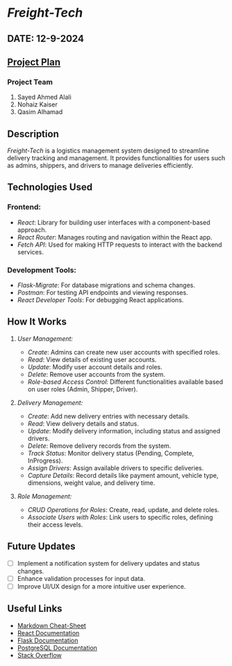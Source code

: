 # *Freight-Tech*
 
 ## DATE: 12-9-2024
 
 ## [Project Plan](https://trello.com/b/FU9oY9v0/freight-tech)
 
 ### Project Team
 
 1. Sayed Ahmed Alali
 2. Nohaiz Kaiser
 3. Qasim Alhamad
 
 ## Description
 
 *Freight-Tech* is a logistics management system designed to streamline delivery tracking and management. It provides functionalities for users such as admins, shippers, and drivers to manage deliveries efficiently.
 
 ## Technologies Used
 
 ### Frontend:
 
 - *React*: Library for building user interfaces with a component-based approach.
 - *React Router*: Manages routing and navigation within the React app.
 - *Fetch API*: Used for making HTTP requests to interact with the backend services.
 
 ### Development Tools:
 
 - *Flask-Migrate*: For database migrations and schema changes.
 - *Postman*: For testing API endpoints and viewing responses.
 - *React Developer Tools*: For debugging React applications.
 
 ## How It Works
 
 1. *User Management:*
 
    - *Create*: Admins can create new user accounts with specified roles.
    - *Read*: View details of existing user accounts.
    - *Update*: Modify user account details and roles.
    - *Delete*: Remove user accounts from the system.
    - *Role-based Access Control*: Different functionalities available based on user roles (Admin, Shipper, Driver).
 
 2. *Delivery Management:*
 
    - *Create*: Add new delivery entries with necessary details.
    - *Read*: View delivery details and status.
    - *Update*: Modify delivery information, including status and assigned drivers.
    - *Delete*: Remove delivery records from the system.
    - *Track Status*: Monitor delivery status (Pending, Complete, InProgress).
    - *Assign Drivers*: Assign available drivers to specific deliveries.
    - *Capture Details*: Record details like payment amount, vehicle type, dimensions, weight value, and delivery time.
 
 3. *Role Management:*
    - *CRUD Operations for Roles*: Create, read, update, and delete roles.
    - *Associate Users with Roles*: Link users to specific roles, defining their access levels.
 
 ## Future Updates
 
 - [ ] Implement a notification system for delivery updates and status changes.
 - [ ] Enhance validation processes for input data.
 - [ ] Improve UI/UX design for a more intuitive user experience.
 
 ## Useful Links
 
 - [Markdown Cheat-Sheet](https://www.markdownguide.org/cheat-sheet/)
 - [React Documentation](https://reactjs.org/docs/getting-started.html)
 - [Flask Documentation](https://flask.palletsprojects.com/en/2.2.x/)
 - [PostgreSQL Documentation](https://www.postgresql.org/docs/)
 - [Stack Overflow](https://stackoverflow.com/)